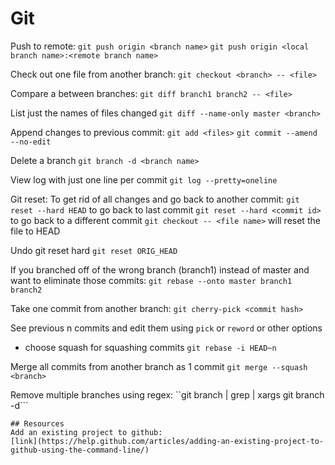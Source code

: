 # Git

Push to remote: `git push origin <branch name>`
`git push origin <local branch name>:<remote branch name>`

Check out one file from another branch:
`git checkout <branch> -- <file>`

Compare a between branches:
`git diff branch1 branch2 -- <file>`

List just the names of files changed
`git diff --name-only master <branch>`

Append changes to previous commit:
`git add <files>`
`git commit --amend --no-edit`

Delete a branch
`git branch -d <branch name>`

View log with just one line per commit
`git log --pretty=oneline`

Git reset:
To get rid of all changes and go back to another commit:
`git reset --hard HEAD` to go back to last commit
`git reset --hard <commit id>` to go back to a different commit
`git checkout -- <file name>` will reset the file to HEAD

Undo git reset hard
`git reset ORIG_HEAD`

If you branched off of the wrong branch (branch1) instead of master and want to
eliminate those commits:
`git rebase --onto master branch1 branch2`

Take one commit from another branch:
`git cherry-pick <commit hash>`

See previous n commits and edit them using `pick` or `reword` or other options
- choose squash for squashing commits
`git rebase -i HEAD~n`

Merge all commits from another branch as 1 commit
`git merge --squash <branch>`

Remove multiple branches using regex:
``git branch | grep <string> | xargs git branch -d```
`````
## Resources
Add an existing project to github:
[link](https://help.github.com/articles/adding-an-existing-project-to-github-using-the-command-line/)   
